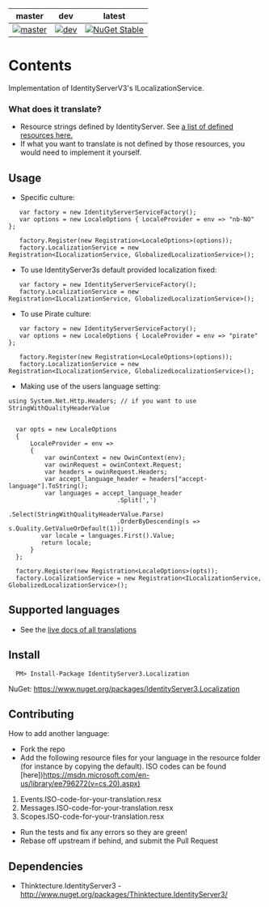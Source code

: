 | master | dev | latest |
| --- | --- | --- |
| [![master](https://ci.appveyor.com/api/projects/status/63g2yulmxod35vd1/branch/master?svg=true)](https://ci.appveyor.com/project/JohnKorsnes/identityserver3-contrib-localization/branch/master) | [![dev](https://ci.appveyor.com/api/projects/status/63g2yulmxod35vd1/branch/dev?svg=true)](https://ci.appveyor.com/project/JohnKorsnes/identityserver3-contrib-localization/branch/dev) | [![NuGet Stable](http://img.shields.io/nuget/v/IdentityServer3.Localization.svg?style=flat)](https://www.nuget.org/packages/IdentityServer3.Localization/)|

# Contents
Implementation of IdentityServerV3's ILocalizationService.

### What does it translate?
  - Resource strings defined by IdentityServer. See [a list of defined resources here.](http://johnkors.github.io/IdentityServer3.Contrib.Localization/#/Default)
  - If what you want to translate is not defined by those resources, you would need to implement it yourself.

## Usage

- Specific culture:
```
   var factory = new IdentityServerServiceFactory();
   var options = new LocaleOptions { LocaleProvider = env => "nb-NO" };

   factory.Register(new Registration<LocaleOptions>(options));   
   factory.LocalizationService = new Registration<ILocalizationService, GlobalizedLocalizationService>();
```

- To use IdentityServer3s default provided localization fixed:
```
   var factory = new IdentityServerServiceFactory();
   factory.LocalizationService = new Registration<ILocalizationService, GlobalizedLocalizationService>();
```

- To use Pirate culture:
```
   var factory = new IdentityServerServiceFactory();
   var options = new LocaleOptions { LocaleProvider = env => "pirate" };

   factory.Register(new Registration<LocaleOptions>(options));   
   factory.LocalizationService = new Registration<ILocalizationService, GlobalizedLocalizationService>();

```

- Making use of the users language setting:
```
using System.Net.Http.Headers; // if you want to use StringWithQualityHeaderValue
 

  var opts = new LocaleOptions
  {
      LocaleProvider = env =>
      {
          var owinContext = new OwinContext(env);
          var owinRequest = owinContext.Request;
          var headers = owinRequest.Headers;
          var accept_language_header = headers["accept-language"].ToString();
          var languages = accept_language_header
                              .Split(',')
                              .Select(StringWithQualityHeaderValue.Parse)
                              .OrderByDescending(s => s.Quality.GetValueOrDefault(1));
         var locale = languages.First().Value;
         return locale;
      }
  };
  
  factory.Register(new Registration<LocaleOptions>(opts));
  factory.LocalizationService = new Registration<ILocalizationService, GlobalizedLocalizationService>();

```

## Supported languages
 * See the [live docs of all translations](http://johnkors.github.io/IdentityServer3.Contrib.Localization/#/Default)

## Install

```
  PM> Install-Package IdentityServer3.Localization
```

NuGet:
https://www.nuget.org/packages/IdentityServer3.Localization


## Contributing

How to add another language:

 * Fork the repo
 * Add the following resource files for your language in the resource folder (for instance by copying the default). ISO codes can be found [here])https://msdn.microsoft.com/en-us/library/ee796272(v=cs.20).aspx)

  1. Events.ISO-code-for-your-translation.resx
  2. Messages.ISO-code-for-your-translation.resx
  3. Scopes.ISO-code-for-your-translation.resx

 * Run the tests and fix any errors so they are green!
 * Rebase off upstream if behind, and submit the Pull Request

## Dependencies

 * Thinktecture.IdentityServer3 - http://www.nuget.org/packages/Thinktecture.IdentityServer3/
